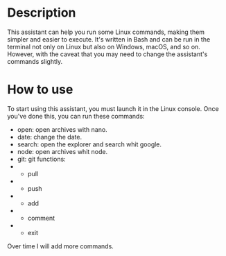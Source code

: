 # Description

This assistant can help you run some Linux commands, making them simpler and easier to execute.
It's written in Bash and can be run in the terminal not only on Linux but also on Windows, macOS, and so on. However, with the caveat that you may need to change the assistant's commands slightly.

# How to use


To start using this assistant, you must launch it in the Linux console. Once you've done this, you can run these commands:
* open: open archives with nano.
* date: change the date.
* search: open the explorer and search whit google.
* node: open archives whit node.
* git: git functions: 
* - pull
* - push
* - add
* - comment
* - exit

Over time I will add more commands.
